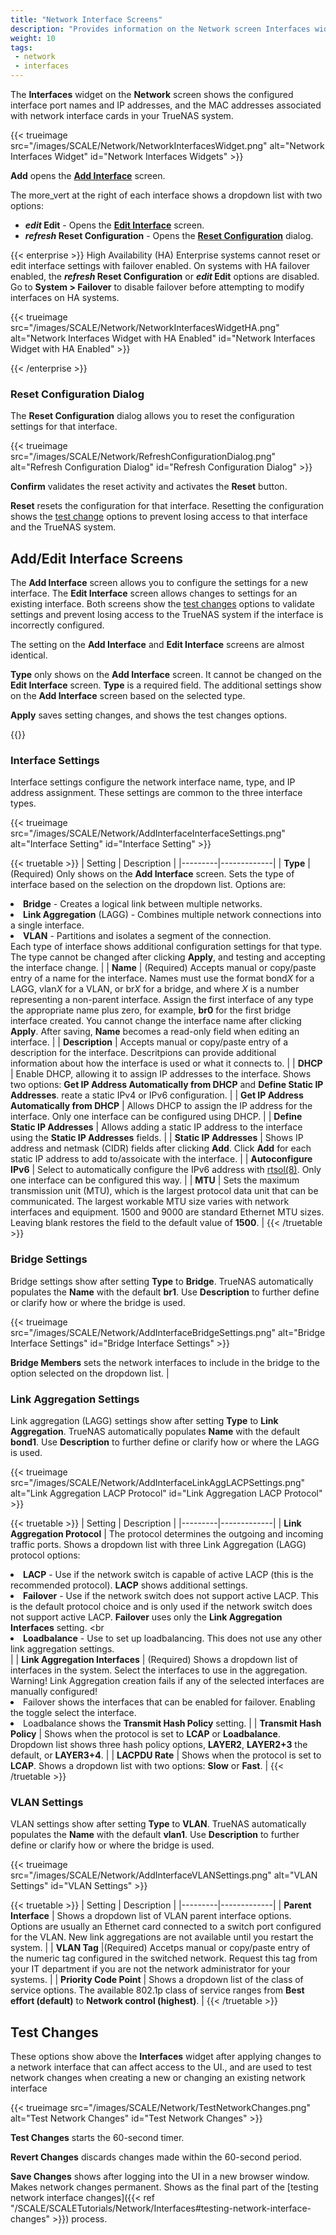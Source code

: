 ```yaml
---
title: "Network Interface Screens"
description: "Provides information on the Network screen Interfaces widget and configuration screens."
weight: 10
tags:
 - network
 - interfaces
---
```


The **Interfaces** widget on the **Network** screen shows the configured interface port names and IP addresses, and the MAC addresses associated with network interface cards in your TrueNAS system.

{{< trueimage src="/images/SCALE/Network/NetworkInterfacesWidget.png" alt="Network Interfaces Widget" id="Network Interfaces Widgets" >}}

**Add** opens the [**Add Interface**](#addedit-interface-screens) screen.

The <span class="material-icons">more_vert</span> at the right of each interface shows a dropdown list with two options:
* **<i class="material-icons" aria-hidden="true" title="edit">edit</i> Edit** - Opens the [**Edit Interface**](#addedit-interface-screens) screen.
* **<i class="material-icons" aria-hidden="true" title="reset configuration">refresh</i> Reset Configuration** - Opens the [**Reset Configuration**](#refresh-configuration-dialog) dialog.

{{< enterprise >}}
High Availability (HA) Enterprise systems cannot reset or edit interface settings with failover enabled.
On systems with HA failover enabled, the **<i class="material-icons" aria-hidden="true" title="reset configuration">refresh</i> Reset Configuration** or **<i class="material-icons" aria-hidden="true" title="edit">edit</i> Edit** options are disabled.
Go to **System > Failover** to disable failover before attempting to modify interfaces on HA systems.

{{< trueimage src="/images/SCALE/Network/NetworkInterfacesWidgetHA.png" alt="Network Interfaces Widget with HA Enabled" id="Network Interfaces Widget with HA Enabled" >}}

{{< /enterprise >}}

### Reset Configuration Dialog

The **Reset Configuration** dialog allows you to reset the configuration settings for that interface.

{{< trueimage src="/images/SCALE/Network/RefreshConfigurationDialog.png" alt="Refresh Configuration Dialog" id="Refresh Configuration Dialog" >}}

**Confirm** validates the reset activity and activates the **Reset** button.

**Reset** resets the configuration for that interface. Resetting the configuration shows the [test change](#test-changes) options to prevent losing access to that interface and the TrueNAS system.

## Add/Edit Interface Screens

The **Add Interface** screen allows you to configure the settings for a new interface.
The **Edit Interface** screen allows changes to settings for an existing interface.
Both screens show the [test changes](#test-changes) options to validate settings and prevent losing access to the TrueNAS system if the interface is incorrectly configured.

The setting on the **Add Interface** and **Edit Interface** screens are almost identical.

**Type** only shows on the **Add Interface** screen. It cannot be changed on the **Edit Interface** screen.
**Type** is a required field. The additional settings show on the **Add Interface** screen based on the selected type.

**Apply** saves setting changes, and shows the test changes options.

{{<include file="/static/includes/addcolumnorganizer.md">}}

### Interface Settings

Interface settings configure the network interface name, type, and IP address assignment. These settings are common to the three interface types.

{{< trueimage src="/images/SCALE/Network/AddInterfaceInterfaceSettings.png" alt="Interface Setting" id="Interface Setting" >}}

{{< truetable >}}
| Setting | Description |
|---------|-------------|
| **Type** | (Required) Only shows on the **Add Interface** screen. Sets the type of interface based on the selection on the dropdown list. Options are: <br><li> **Bridge** - Creates a logical link between multiple networks. <br><li>**Link Aggregation** (LAGG) - Combines multiple network connections into a single interface. <br><li>**VLAN** - Partitions and isolates a segment of the connection. <br></li>Each type of interface shows additional configuration settings for that type. The type cannot be changed after clicking **Apply**, and testing and accepting the interface change. |
| **Name** | (Required) Accepts manual or copy/paste entry of a name for the interface. Names must use the format bond*X* for a LAGG, vlan*X* for a VLAN, or br*X* for a bridge, and where *X* is a number representing a non-parent interface. Assign the first interface of any type the appropriate name plus zero, for example, **br0** for the first bridge interface created. You cannot change the interface name after clicking **Apply**. After saving, **Name** becomes a read-only field when editing an interface. |
| **Description** | Accepts manual or copy/paste entry of a description for the interface. Descritpions can provide additional information about how the interface is used or what it connects to. |
| **DHCP** | Enable DHCP, allowing it to assign IP addresses to the interface. Shows two options: **Get IP Address Automatically from DHCP** and **Define Static IP Addresses**. reate a static IPv4 or IPv6 configuration.  |
| **Get IP Address Automatically from DHCP** | Allows DHCP to assign the IP address for the interface. Only one interface can be configured using DHCP. |
| **Define Static IP Addresses** | Allows adding a static IP address to the interface using the **Static IP Addresses** fields. |
| **Static IP Addresses** | Shows IP address and netmask (CIDR) fields after clicking **Add**. Click **Add** for each static IP address to add to/assoicate with the interface. |
| **Autoconfigure IPv6** | Select to automatically configure the IPv6 address with [rtsol(8)](https://man.cx/rtsol(8)). Only one interface can be configured this way. |
| **MTU** | Sets the maximum transmission unit (MTU), which is the largest protocol data unit that can be communicated. The largest workable MTU size varies  with network interfaces and equipment. 1500 and 9000 are standard Ethernet MTU sizes. Leaving blank restores the field to the default value of **1500**. |
{{< /truetable >}}

### Bridge Settings

Bridge settings show after setting **Type** to **Bridge**. TrueNAS automatically populates the **Name** with the default **br1**.
Use **Description** to further define or clarify how or where the bridge is used.

{{< trueimage src="/images/SCALE/Network/AddInterfaceBridgeSettings.png" alt="Bridge Interface Settings" id="Bridge Interface Settings" >}}

**Bridge Members** sets the network interfaces to include in the bridge to the option selected on the dropdown list. |

### Link Aggregation Settings

Link aggregation (LAGG) settings show after setting  **Type** to **Link Aggregation**. TrueNAS automatically populates **Name** with the default **bond1**.
Use **Description** to further define or clarify how or where the LAGG is used.

{{< trueimage src="/images/SCALE/Network/AddInterfaceLinkAggLACPSettings.png" alt="Link Aggregation LACP Protocol" id="Link Aggregation LACP Protocol" >}}

{{< truetable >}}
| Setting | Description |
|---------|-------------|
| **Link Aggregation Protocol** | The protocol determines the outgoing and incoming traffic ports. Shows a dropdown list with three Link Aggregation (LAGG) protocol options:  <br><li>**LACP** - Use if the network switch is capable of active LACP (this is the recommended protocol). **LACP** shows additional settings.<br><li>**Failover** - Use if the network switch does not support active LACP. This is the default protocol choice and is only used if the network switch does not support active LACP. **Failover** uses only the **Link Aggregation Interfaces** setting. <br<li>**Loadbalance** - Use to set up loadbalancing. This does not use any other link aggregation settings.</li> |
| **Link Aggregation Interfaces** | (Required) Shows a dropdown list of interfaces in the system. Select the interfaces to use in the aggregation.<br> Warning! Link Aggregation creation fails if any of the selected interfaces are manually configured!<br><li>Failover shows the interfaces that can be enabled for failover. Enabling the toggle select the interface.<br><li>Loadbalance shows the **Transmit Hash Policy** setting. |
| **Transmit Hash Policy** | Shows when the protocol is set to **LCAP** or **Loadbalance**. Dropdown list shows three hash policy options, **LAYER2**, **LAYER2+3** the default, or **LAYER3+4**. |
| **LACPDU Rate** | Shows when the protocol is set to **LCAP**. Shows a dropdown list with two options: **Slow** or **Fast**. |
{{< /truetable >}}

### VLAN Settings

VLAN settings show after setting **Type** to **VLAN**. TrueNAS automatically populates the **Name** with the default **vlan1**.
Use **Description** to further define or clarify how or where the bridge is used.

{{< trueimage src="/images/SCALE/Network/AddInterfaceVLANSettings.png" alt="VLAN Settings" id="VLAN Settings" >}}

{{< truetable >}}
| Setting | Description |
|---------|-------------|
| **Parent Interface** | Shows a dropdown list of VLAN parent interface options. Options are usually an Ethernet card connected to a switch port configured for the VLAN. New link aggregations are not available until you restart the system. |
| **VLAN Tag** |(Required) Accetps manual or copy/paste entry of the numeric tag configured in the switched network. Request this tag from your IT department if you are not the network administrator for your systems. |
| **Priority Code Point** | Shows a dropdown list of the class of service options. The available 802.1p class of service ranges from **Best effort (default)** to **Network control (highest)**. |
{{< /truetable >}}

## Test Changes

These options show above the **Interfaces** widget after applying changes to a network interface  that can affect access to the UI., and are used to test network changes when creating a new or changing an existing network interface

{{< trueimage src="/images/SCALE/Network/TestNetworkChanges.png" alt="Test Network Changes" id="Test Network Changes" >}}

**Test Changes** starts the 60-second timer. 

**Revert Changes** discards changes made within the 60-second period.

**Save Changes** shows after logging into the UI in a new browser window. Makes network changes permanent. Shows as the final part of the [testing network interface changes]({{< ref "/SCALE/SCALETutorials/Network/Interfaces#testing-network-interface-changes" >}}) process.
